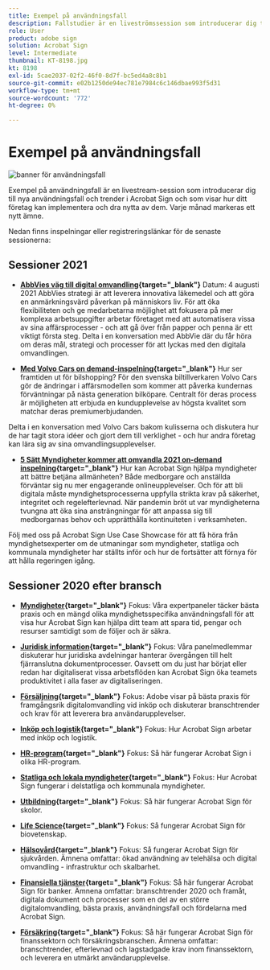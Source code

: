 ```yaml
---
title: Exempel på användningsfall
description: Fallstudier är en liveströmssession som introducerar dig till nya användningsfall och trender i Acrobat Sign och som visar hur din organisation kan implementera och dra nytta av dem
role: User
product: adobe sign
solution: Acrobat Sign
level: Intermediate
thumbnail: KT-8198.jpg
kt: 8198
exl-id: 5cae2037-02f2-46f0-8d7f-bc5ed4a8c8b1
source-git-commit: e02b1250de94ec781e7984c6c146dbae993f5d31
workflow-type: tm+mt
source-wordcount: '772'
ht-degree: 0%

---
```


# Exempel på användningsfall

![banner för användningsfall](../assets/UCSC_Rebrand.png)

Exempel på användningsfall är en livestream-session som introducerar dig till nya användningsfall och trender i Acrobat Sign och som visar hur ditt företag kan implementera och dra nytta av dem. Varje månad markeras ett nytt ämne.

Nedan finns inspelningar eller registreringslänkar för de senaste sessionerna:

## Sessioner 2021

* **[AbbVies väg till digital omvandling](https://use-case-showcase-with-abbvie.joinus.adobeevents.com/){target=&quot;_blank&quot;}**
Datum: 4 augusti 2021 AbbVies strategi är att leverera innovativa läkemedel och att göra en anmärkningsvärd påverkan på människors liv. För att öka flexibiliteten och ge medarbetarna möjlighet att fokusera på mer komplexa arbetsuppgifter arbetar företaget med att automatisera vissa av sina affärsprocesser - och att gå över från papper och penna är ett viktigt första steg. Delta i en konversation med AbbVie där du får höra om deras mål, strategi och processer för att lyckas med den digitala omvandlingen.

* **[Med Volvo Cars on demand-inspelning](https://gateway.on24.com/wcc/eh/2172296/lp/2963219/adobe-sign-use-case-showcase%3A-featuring-volvo-cars/){target=&quot;_blank&quot;}**
Hur ser framtiden ut för bilshopping? För den svenska biltillverkaren Volvo Cars gör de ändringar i affärsmodellen som kommer att påverka kundernas förväntningar på nästa generation bilköpare. Centralt för deras process är möjligheten att erbjuda en kundupplevelse av högsta kvalitet som matchar deras premiumerbjudanden.

Delta i en konversation med Volvo Cars bakom kulisserna och diskutera hur de har tagit stora idéer och gjort dem till verklighet - och hur andra företag kan lära sig av sina omvandlingsupplevelser.

* **[5 Sätt Myndigheter kommer att omvandla 2021 on-demand inspelning](https://gateway.on24.com/wcc/eh/2172296/lp/2790280/5-ways-government-agencies-will-transform-in-2021-/){target=&quot;_blank&quot;}**
Hur kan Acrobat Sign hjälpa myndigheter att bättre betjäna allmänheten? Både medborgare och anställda förväntar sig nu mer engagerande onlineupplevelser. Och för att bli digitala måste myndighetsprocesserna uppfylla strikta krav på säkerhet, integritet och regelefterlevnad. När pandemin bröt ut var myndigheterna tvungna att öka sina ansträngningar för att anpassa sig till medborgarnas behov och upprätthålla kontinuiteten i verksamheten.

Följ med oss på Acrobat Sign Use Case Showcase för att få höra från myndighetsexperter om de utmaningar som myndigheter, statliga och kommunala myndigheter har ställts inför och hur de fortsätter att förnya för att hålla regeringen igång.

## Sessioner 2020 efter bransch

* **[Myndigheter](https://event.on24.com/wcc/r/2790280/7FFF27458A6834FDF8C73C5149637590?partnerref=EXL){target=&quot;_blank&quot;}**
Fokus: Våra expertpaneler täcker bästa praxis och en mängd olika myndighetsspecifika användningsfall för att visa hur Acrobat Sign kan hjälpa ditt team att spara tid, pengar och resurser samtidigt som de följer och är säkra.

* **[Juridisk information](https://event.on24.com/wcc/r/2634329/292CA0B317E56600A114508CC55376BF?partnerref=EXL){target=&quot;_blank&quot;}**
Fokus: Våra panelmedlemmar diskuterar hur juridiska avdelningar hanterar övergången till helt fjärranslutna dokumentprocesser. Oavsett om du just har börjat eller redan har digitaliserat vissa arbetsflöden kan Acrobat Sign öka teamets produktivitet i alla faser av digitaliseringen.

* **[Försäljning](https://acrobat.adobe.com/us/en/business/webinars/adobe-sign-use-case-showcase-sales.html){target=&quot;_blank&quot;}**
Fokus: Adobe visar på bästa praxis för framgångsrik digitalomvandling vid inköp och diskuterar branschtrender och krav för att leverera bra användarupplevelser.

* **[Inköp och logistik](https://event.on24.com/wcc/r/2514418/278FB6F16C198E2B866CF487AF9514F6){target=&quot;_blank&quot;}**
Fokus: Hur Acrobat Sign arbetar med inköp och logistik.

* **[HR-program](https://event.on24.com/wcc/r/2351937/D9E34A102F309DFCAF0D07D5192BD66D){target=&quot;_blank&quot;}**
Fokus: Så här fungerar Acrobat Sign i olika HR-program.

* **[Statliga och lokala myndigheter](https://event.on24.com/wcc/r/2351937/D9E34A102F309DFCAF0D07D5192BD66D){target=&quot;_blank&quot;}**
Fokus: Hur Acrobat Sign fungerar i delstatliga och kommunala myndigheter.

* **[Utbildning](https://event.on24.com/wcc/r/2241711/762243D5EE65DAC44D3AE7BCCD3388A7){target=&quot;_blank&quot;}**
Fokus: Så här fungerar Acrobat Sign för skolor.

* **[Life Science](https://event.on24.com/wcc/r/2204781/2C266134D08DDE48E17C77746F192AA6){target=&quot;_blank&quot;}**
Fokus: Så fungerar Acrobat Sign för biovetenskap.

* **[Hälsovård](https://event.on24.com/wcc/r/2202626/1D60C42BD396AE273CB09CF53F1051BE){target=&quot;_blank&quot;}**
Fokus: Så fungerar Acrobat Sign för sjukvården. Ämnena omfattar: ökad användning av telehälsa och digital omvandling - infrastruktur och skalbarhet.

* **[Finansiella tjänster](https://event.on24.com/wcc/r/2177152/40A4315A5D32F21AFB5EB03E25C15992){target=&quot;_blank&quot;}**
Fokus: Så här fungerar Acrobat Sign för banker. Ämnena omfattar: branschtrender 2020 och framåt, digitala dokument och processer som en del av en större digitalomvandling, bästa praxis, användningsfall och fördelarna med Acrobat Sign.

* **[Försäkring](https://event.on24.com/wcc/r/2162717/1449ED610AD3B545004079728D9AE0F6){target=&quot;_blank&quot;}**
Fokus: Så här fungerar Acrobat Sign för finanssektorn och försäkringsbranschen. Ämnena omfattar: branschtrender, efterlevnad och lagstadgade krav inom finanssektorn, och leverera en utmärkt användarupplevelse.
